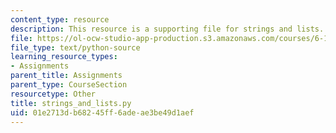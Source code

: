 ```yaml
---
content_type: resource
description: This resource is a supporting file for strings and lists.
file: https://ol-ocw-studio-app-production.s3.amazonaws.com/courses/6-189-a-gentle-introduction-to-programming-using-python-january-iap-2011/01e2713db68245ff6adeae3be49d1aef_strings_and_lists.py
file_type: text/python-source
learning_resource_types:
- Assignments
parent_title: Assignments
parent_type: CourseSection
resourcetype: Other
title: strings_and_lists.py
uid: 01e2713d-b682-45ff-6ade-ae3be49d1aef
---
```

